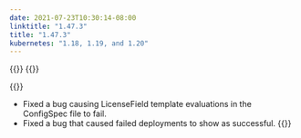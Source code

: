 ```yaml
---
date: 2021-07-23T10:30:14-08:00
linktitle: "1.47.3"
title: "1.47.3"
kubernetes: "1.18, 1.19, and 1.20"
---
```


{{<changes>}}
{{</changes>}}

{{<fixes>}}
* Fixed a bug causing LicenseField template evaluations in the ConfigSpec file to fail.
* Fixed a bug that caused failed deployments to show as successful.
{{</fixes>}}
